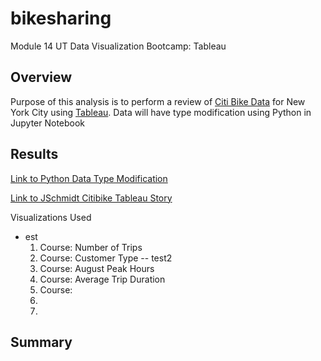 # bikesharing
Module 14 UT Data Visualization Bootcamp:  Tableau
<!---
Structure, Organization, and Formatting (6 points)
The written analysis has the following structure, organization, and formatting:
There is a title, and there are multiple sections. (2 pt)
Each section has a heading and subheading. (2 pt)
Links to images are working and displayed correctly. (2 pt)
Analysis (24 points)
The written analysis has the following:
Overview of the statistical analysis:
The purpose of the analysis is well defined. (5 pt)
Results:
There are at least seven visualizations for the NYC Citibike analysis (7 pt)
There is a description of the results for each visualization (7 pt)
Summary:
There is a high-level summary of the results and two additional visualizations are suggested for future analysis (5 pt)
--->

## Overview

Purpose of this analysis is to perform a review of [Citi Bike Data](https://www.citibikenyc.com/system-data) for New York City using [Tableau](https://www.tableau.com/).
Data will have type modification using Python in Jupyter Notebook

## Results

[Link to Python Data Type Modification](https://github.com/jt-schmidt/bikesharing/blob/main/NYC_CitiBike_Challenge.ipynb)

[Link to JSchmidt Citibike Tableau Story](https://public.tableau.com/profile/jeff.schmidt#!/vizhome/CitiBike_Challenge_16039379492890/Challenge?publish=yes)

Visualizations Used
* est
  1. Course:  Number of Trips
  2. Course:  Customer Type
-- test2
  3. Course:  August Peak Hours
  4. Course:  Average Trip Duration
  5. Course:  
  6. 
  7. 




## Summary
